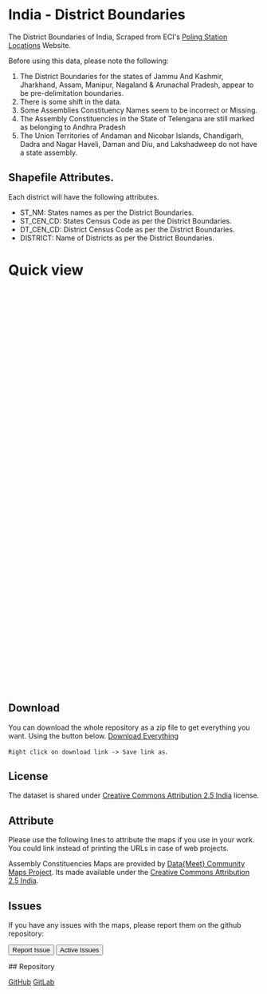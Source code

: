 <style>
#distsmap {
	width: 700px;
	height: 800px;
}

#distsmap .info {
    margin-top: 160px ;
    margin-right: 10px;
    padding: 6px 8px;
    font: 0.7rem Arial, Helvetica, sans-serif;
    background: white;
    background: rgba(255,255,255,0.8);
    box-shadow: 0 0 15px rgba(0,0,0,0.2);
    border-radius: 5px;
}
#distsmap .info h6 {
	font-size: 1.2rem;
    margin: 0 0 5px;
    color: #777;
}

#distsmap .legend {
    line-height: 18px;
    color: #555;
    margin-bottom: 150px ;
    margin-right: 10px;
}

#distsmap .legend-control input {
    float: left;
    margin-bottom: 8px;
}
</style>

# India - District Boundaries


The District Boundaries of India, Scraped from ECI's [Poling Station Locations](http://psleci.nic.in/) Website.

           
Before using this data, please note the following:
 
 1. The District Boundaries for the states of  Jammu And Kashmir, Jharkhand, Assam, Manipur, Nagaland & Arunachal Pradesh, appear to be pre-delimitation boundaries.
 2. There is some shift in the data.
 3. Some Assemblies Constituency Names seem to be incorrect or Missing.
 4. The Assembly Constituencies in the State of Telengana are still marked as belonging to Andhra Pradesh
 5. The Union Territories of Andaman and Nicobar Islands, Chandigarh,  Dadra and Nagar Haveli, Daman and Diu, 
 and Lakshadweep do not have a state assembly.


## Shapefile Attributes.
Each district will have the following attributes.

- ST_NM: States names as per the District Boundaries.
- ST_CEN_CD: States Census Code as per the District Boundaries.
- DT_CEN_CD: District Census Code as per the District Boundaries.
- DISTRICT: Name of Districts as per the District Boundaries.

# Quick view

<div id="distsmap"> </div>


## Download

You can download the whole repository as a zip file to get everything you want. Using the button below.
<a class="btn btn-lg btn-success" href="https://github.com/datameet/maps/archive/master.zip"> <i class="fa fa-download fa-2x pull-left"></i> Download Everything</a>

<code>Right click on download link -&gt; Save link as</code>.

## License
The dataset is shared under [Creative Commons Attribution 2.5 India](http://creativecommons.org/licenses/by/2.5/in/) license.

## Attribute

Please use the following lines to attribute the maps if you use in your work. You could link instead of printing 
the URLs in case of web projects.

Assembly Constituencies Maps are provided by [Data{Meet} Community Maps Project](http://projects.datameet.org/maps/). Its made available under the [Creative Commons Attribution 2.5 India](http://creativecommons.org/licenses/by/2.5/in/).

## Issues
If you have any issues with the maps, please report them on the github repository:
<p><a href="https://github.com/datameet/maps/issues/new"><button class="btn btn-primary" type="submit">Report Issue</button></a>
<a href="https://github.com/datameet/maps/issues"><button class="btn btn-primary" type="submit">Active Issues</button></a></p>
## Repository

<p><a class="btn btn-lg btn-success" href="https://github.com/datameet/maps">
  <i class="fa fa-github fa-2x pull-left"></i> GitHub</a>   <a class="btn btn-lg btn-success" href="https://gitlab.com/datameet/maps">
  <i class="fa fa-git fa-2x pull-left"></i> GitLab</a></p>

